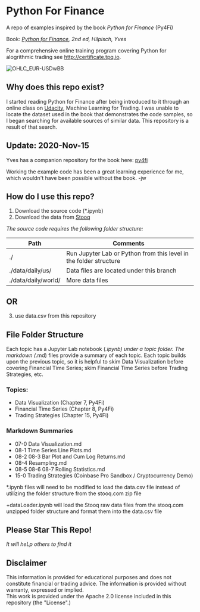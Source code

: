 # Python For Finance
A repo of examples inspired by the book *Python for Finance* (Py4Fi)

Book: *[Python for Finance](https://www.amazon.com/Python-Finance-Mastering-Data-Driven/dp/1492024333/ref=sr_1_3?crid=Q54A45DY5MHP&dchild=1&keywords=python+for+finance+by+yves+hilpisch&qid=1604860574&sprefix=python+for+finance+yves%2Caps%2C196&sr=8-3), 2nd ed, Hilpisch, Yves*

For a comprehensive online training program covering Python for alogrithmic trading see http://certificate.tpq.io.

![OHLC_EUR-USDwBB](https://github.com/joe-wojniak/PythonForFinance/blob/main/Data%20Visualization/PFF_Ch7_Fig_7-27_OHLC_EUR-USDwBB.PNG)

## Why does this repo exist?

I started reading Python for Finance after being introduced to it through an online class on [Udacity](https://www.udacity.com/), Machine Learning for Trading.
I was unable to locate the dataset used in the book that demonstrates the code samples, so I began searching for available sources of similar data.
This repository is a result of that search.

## Update: 2020-Nov-15

Yves has a companion repository for the book here:  [py4fi](https://github.com/yhilpisch/py4fi)

Working the example code has been a great learning experience for me, which wouldn't have been possible without the book. -jw

## How do I use this repo?

1. Download the source code (*.ipynb)
2. Download the data from [Stooq](https://stooq.com/db/h/)

*The source code requires the following folder structure:*

| Path | Comments |
| --------- | -------- |
| ./ | Run Jupyter Lab or Python from this level in the folder structure |
| ./data/daily/us/ | Data files are located under this branch |
| ./data/daily/world/ | More data files |

## OR
3. use data.csv from this repository

## File Folder Structure
Each topic has a Jupyter Lab notebook (*.ipynb) under a topic folder.  The markdown (*.md) files provide a summary of each topic.  Each topic builds upon the previous topic, so it is helpful to skim Data Visualization before covering Financial Time Series; skim Financial Time Series before Trading Strategies, etc.

### Topics:
* Data Visualization (Chapter 7, Py4Fi)
* Financial Time Series (Chapter 8, Py4Fi)
* Trading Strategies (Chapter 15, Py4Fi)

### Markdown Summaries
* 07-0 Data Visualization.md
* 08-1 Time Series Line Plots.md
* 08-2 08-3 Bar Plot and Cum Log Returns.md
* 08-4 Resampling.md
* 08-5 08-6 08-7 Rolling Statistics.md
* 15-0 Trading Strategies (Coinbase Pro Sandbox / Cryptocurrency Demo)

*.ipynb files will need to be modified to load the data.csv file instead of utilizing the folder structure from the stooq.com zip file

+dataLoader.ipynb will load the Stooq raw data files from the stooq.com unzipped folder structure and format them into the data.csv file

## Please Star This Repo!
*It will heLp others to find it*

## Disclaimer
This information is provided for educational purposes and does not constitute financial or trading advice.
The information is provided without warranty, expressed or implied.  
This work is provided under the Apache 2.0 license included in this repository (the "License".)
